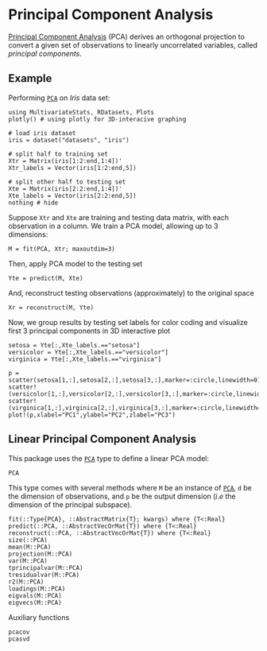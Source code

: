 # Principal Component Analysis

[Principal Component Analysis](http://en.wikipedia.org/wiki/Principal_component_analysis) (PCA) derives an orthogonal projection to convert a given set of observations to linearly uncorrelated variables, called *principal components*.

## Example

Performing [`PCA`](@ref) on *Iris* data set:

```@example PCAex
using MultivariateStats, RDatasets, Plots
plotly() # using plotly for 3D-interacive graphing

# load iris dataset
iris = dataset("datasets", "iris")

# split half to training set
Xtr = Matrix(iris[1:2:end,1:4])'
Xtr_labels = Vector(iris[1:2:end,5])

# split other half to testing set
Xte = Matrix(iris[2:2:end,1:4])'
Xte_labels = Vector(iris[2:2:end,5])
nothing # hide
```

Suppose `Xtr` and `Xte` are training and testing data matrix, with each observation in a column.
We train a PCA model, allowing up to 3 dimensions:

```@example PCAex
M = fit(PCA, Xtr; maxoutdim=3)
```

Then, apply PCA model to the testing set

```@example PCAex
Yte = predict(M, Xte)
```

And, reconstruct testing observations (approximately) to the original space

```@example PCAex
Xr = reconstruct(M, Yte)
```

Now, we group results by testing set labels for color coding and visualize first 3 principal
components in 3D interactive plot

```@example PCAex
setosa = Yte[:,Xte_labels.=="setosa"]
versicolor = Yte[:,Xte_labels.=="versicolor"]
virginica = Yte[:,Xte_labels.=="virginica"]

p = scatter(setosa[1,:],setosa[2,:],setosa[3,:],marker=:circle,linewidth=0)
scatter!(versicolor[1,:],versicolor[2,:],versicolor[3,:],marker=:circle,linewidth=0)
scatter!(virginica[1,:],virginica[2,:],virginica[3,:],marker=:circle,linewidth=0)
plot!(p,xlabel="PC1",ylabel="PC2",zlabel="PC3")
```

## Linear Principal Component Analysis

This package uses the [`PCA`](@ref) type to define a linear PCA model:

```@docs
PCA
```

This type comes with several methods where ``M`` be an instance of  [`PCA`](@ref),
``d`` be the dimension of observations, and ``p`` be the output dimension (*i.e* the dimension of the principal subspace).

```@docs
fit(::Type{PCA}, ::AbstractMatrix{T}; kwargs) where {T<:Real}
predict(::PCA, ::AbstractVecOrMat{T}) where {T<:Real}
reconstruct(::PCA, ::AbstractVecOrMat{T}) where {T<:Real}
size(::PCA)
mean(M::PCA)
projection(M::PCA)
var(M::PCA)
tprincipalvar(M::PCA)
tresidualvar(M::PCA)
r2(M::PCA)
loadings(M::PCA)
eigvals(M::PCA)
eigvecs(M::PCA)
```

Auxiliary functions
```@docs
pcacov
pcasvd
```
